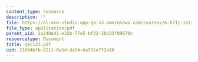 ```yaml
---
content_type: resource
description: ''
file: https://ol-ocw-studio-app-qa.s3.amazonaws.com/courses/6-071j-introduction-to-electronics-signals-and-measurement-spring-2006/21804bfb82118a5dda546a555e7f2a10_qec123.pdf
file_type: application/pdf
parent_uid: 2a24b641-e32b-77e5-bf32-2bb33f09679c
resourcetype: Document
title: qec123.pdf
uid: 21804bfb-8211-8a5d-da54-6a555e7f2a10
---
```

